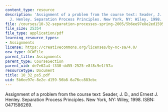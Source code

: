 ```yaml
---
content_type: resource
description: 'Assignment of a problem from the course text: Seader, J. D., and Ernest
  J. Henley. Separation Process Principles. New York, NY: Wiley, 1998. ISBN: 0471586269.'
file: /courses/10-32-separation-processes-spring-2005/5b6ee97e8e2ed15956b86a76cc883ebc_10_32_ps5.pdf
file_size: 25354
file_type: application/pdf
learning_resource_types:
- Assignments
license: https://creativecommons.org/licenses/by-nc-sa/4.0/
ocw_type: OCWFile
parent_title: Assignments
parent_type: CourseSection
parent_uid: de7e62a4-f330-dd55-2525-e8f8c9e1f57a
resourcetype: Document
title: 10_32_ps5.pdf
uid: 5b6ee97e-8e2e-d159-56b8-6a76cc883ebc
---
```

Assignment of a problem from the course text: Seader, J. D., and Ernest J. Henley. Separation Process Principles. New York, NY: Wiley, 1998. ISBN: 0471586269.